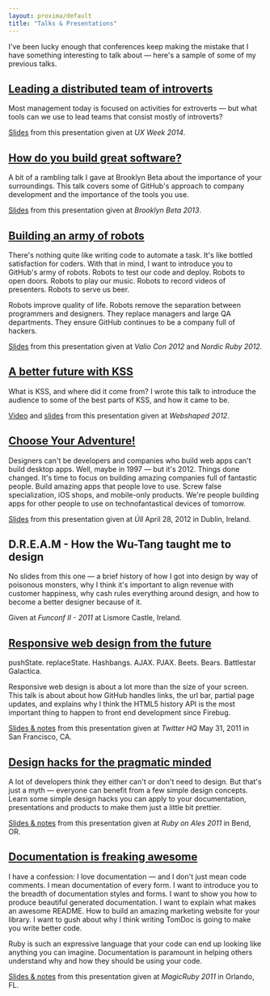 ```yaml
---
layout: proxima/default
title: "Talks & Presentations"
---
```


<p class="intro">I've been lucky enough that conferences keep making the mistake that I have something interesting to talk about — here's a sample of some of my previous talks.</p>

## [Leading a distributed team of introverts](https://speakerdeck.com/kneath/leading-a-distributed-team-of-introverts)

Most management today is focused on activities for extroverts — but what tools can we use to lead teams that consist mostly of introverts?

[Slides](https://speakerdeck.com/kneath/leading-a-distributed-team-of-introverts) from this presentation given at *UX Week 2014*.

## [How do you build great software?](https://speakerdeck.com/kneath/how-do-you-build-great-software)

A bit of a rambling talk I gave at Brooklyn Beta about the importance of your surroundings. This talk covers some of GitHub's approach to company development and the importance of the tools you use.

[Slides](https://speakerdeck.com/kneath/how-do-you-build-great-software) from this presentation given at *Brooklyn Beta 2013*.

## [Building an army of robots](https://speakerdeck.com/kneath/building-an-army-of-robots)

There's nothing quite like writing code to automate a task. It's like bottled satisfaction for coders. With that in mind, I want to introduce you to GitHub's army of robots. Robots to test our code and deploy. Robots to open doors. Robots to play our music. Robots to record videos of presenters. Robots to serve us beer.

Robots improve quality of life. Robots remove the separation between programmers and designers. They replace managers and large QA departments. They ensure GitHub continues to be a company full of hackers.

[Slides](https://speakerdeck.com/kneath/building-an-army-of-robots) from this presentation given at *Valio Con 2012* and *Nordic Ruby 2012*.

## [A better future with KSS](https://speakerdeck.com/kneath/a-better-future-with-kss)

What is KSS, and where did it come from? I wrote this talk to introduce the audience to some of the best parts of KSS, and how it came to be.

[Video](https://vimeo.com/49596147) and [slides](https://speakerdeck.com/kneath/a-better-future-with-kss) from this presentation given at *Webshaped 2012*.

## [Choose Your Adventure!](/talks/chooseyouradventure)

Designers can't be developers and companies who build web apps can't build desktop apps. Well, maybe in 1997 — but it's 2012. Things done changed. It's time to focus on building amazing companies full of fantastic people. Build amazing apps that people love to use. Screw false specialization, iOS shops, and mobile-only products. We're people building apps for other people to use on technofantastical devices of tomorrow.

[Slides](/talks/chooseyouradventure) from this presentation given at *Úll* April 28, 2012 in Dublin, Ireland.

## D.R.E.A.M - How the Wu-Tang taught me to design

No slides from this one — a brief history of how I got into design by way of poisonous monsters, why I think it's important to align revenue with customer happiness, why cash rules everything around design, and how to become a better designer because of it.

Given at *Funconf II - 2011* at Lismore Castle, Ireland.

## [Responsive web design from the future](/talks/responsive)

pushState. replaceState. Hashbangs. AJAX. PJAX. Beets. Bears. Battlestar Galactica.

Responsive web design is about a lot more than the size of your screen. This talk is about about how GitHub handles links, the url bar, partial page updates, and explains why I think the HTML5 history API is the most important thing to happen to front end development since Firebug.

[Slides & notes](/talks/responsive) from this presentation given at *Twitter HQ* May 31, 2011 in San Francisco, CA.

## [Design hacks for the pragmatic minded](/talks/designhacks)

A lot of developers think they either can't or don't need to design. But that's just a myth — everyone can benefit from a few simple design concepts. Learn some simple design hacks you can apply to your documentation, presentations and products to make them just a little bit prettier.

[Slides & notes](/talks/designhacks) from this presentation given at *Ruby on Ales 2011* in Bend, OR.

## [Documentation is freaking awesome](/talks/documentation)

I have a confession: I love documentation — and I don't just mean code comments. I mean documentation of every form. I want to introduce you to the breadth of documentation styles and forms. I want to show you how to produce beautiful generated documentation. I want to explain what makes an awesome README. How to build an amazing marketing website for your library. I want to gush about why I think writing TomDoc is going to make you write better code.

Ruby is such an expressive language that your code can end up looking like anything you can imagine. Documentation is paramount in helping others understand why and how they should be using your code.

[Slides & notes](/talks/documentation) from this presentation given at *MagicRuby 2011* in Orlando, FL.
